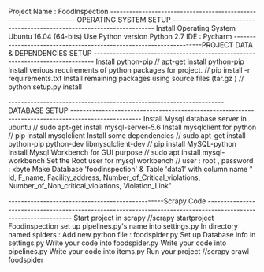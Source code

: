 Project Name : FoodInspection
 ------------------------------------------------------------------- OPERATING SYSTEM SETUP ------------------------------------------------------------------------
Install Operating System Ubuntu 16.04 (64-bits)
Use Python version  Python 2.7
IDE :  Pycharm 
--------------------------------------------------------------------PROJECT DATA & DEPENDENCIES SETUP ------------------------------------------------------------------------------
Install python-pip     // apt-get install python-pip
Install verious requirements of python packages for project.                    // pip install -r requirements.txt
Install remaining packages using source files (tar.gz )                         // python setup.py install

--------------------------------------------------------------------DATABASE SETUP ----------------------------------------------------------------------------------------------------
Install Mysql database server in ubuntu  // sudo apt-get install mysql-server-5.6
Install mysqlclient for python           // pip install mysqlclient
Install some dependencies                // sudo apt-get install python-pip python-dev libmysqlclient-dev
                                         // pip install MySQL-python
Install Mysql Workbench for GUI purpose  // sudo apt install mysql-workbench
Set the Root user for mysql workbench    // user : root , password : xbyte
Make Database 'foodinspection' & Table 'data1' with column name " Id, F_name, Facility_address, Number_of_Critical_violations, Number_of_Non_critical_violations, Violation_Link" 

-------------------------------------------------Scrapy Code -----------------------------------------------------------------------------------------------------------------
Start project in scrapy            //scrapy startproject Foodinspection
set up pipelines.py's name into settings.py
In directory named spiders : Add new python file : foodspider.py
Set up Database info in settings.py
Write your code into foodspider.py
Write your code into pipelines.py
Write your code into items.py
Run your project                   //scrapy crawl foodspider

